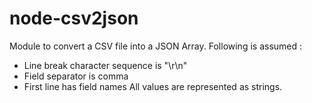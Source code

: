 # node-csv2json

Module to convert a CSV file into a JSON Array. Following is assumed :
- Line break character sequence is "\r\n"
- Field separator is comma
- First line has field names
All values are represented as strings.
